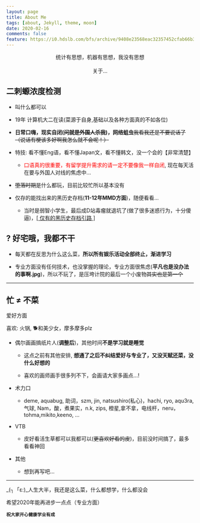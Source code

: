 ```yaml
---
layout: page
title: About Me
tags: [about, Jekyll, theme, moon]
date: 2020-02-16
comments: false
feature: https://i0.hdslb.com/bfs/archive/9408e23568eac32357452cfab66b36f9bf86835d.png
---
```

    
<center>统计有思想，机器有思想，我没有思想</center>
<br />
<center>关于...</center>

## 二刺螈浓度检测

- 叫什么都可以
- 19年  计算机大二在读(菜源于自身,基础以及各种方面真的不如各位)

- **日常口嗨，现实自闭(~~问就是外国人杀我~~)，网络蛆虫**~~我看我还是不要说话了（说话有梗该多好啊我怎么就不会呢！）~~

- 特技: 看不懂Eng语，看不懂Japan文，看不懂韩文，没一个会的【非常清楚】
  - <font color="red">口语真的很重要，有留学提升需求的请一定不要像我一样自闭</font>, 现在每天活在要与外国人对线的焦虑中...

- ~~堕落时期~~是什么都玩，目前比较忙所以基本没有

- 仅存的能找出来的黑历史存档(**11-12年MMD方面**)，随便看看...
  - 当时是弱智小学生，最后成D站毒瘤就退坑了(做了很多迷惑行为，十分傻逼)，<a href="https://www.deviantart.com/miku737">[ 仅有的黑历史存档引路 ]</a>

## ? 好宅哦，我都不干

- 每天都在反思为什么这么菜，**所以所有娱乐活动全部终止，渐进学习**

- 专业方面没有任何技术，也没掌握的理论，专业方面很焦虑(**平凡也是没办法的事啊.jpg**)，所以不玩了，是压垮计院的最后一个小废物~~其实也是第一个~~

---

## 忙 ≠ 不菜

爱好方面

喜欢: 火锅, 🐕和美少女，摩多摩多plz

- 偶尔画画搞纸片人(**调整后**)，其他时间**不是学习就是睡觉**
  - 这点之前有其他安排, **想通了之后不纠结爱好与专业了，又没天赋还菜，没什么好想的**

  - 喜欢的画师画手很多列不下，会画请大家多画点...!

- 术力口
  - deme, aquabug, 助词，szm, jin, natsushiro(私心)，hachi, ryo, aqu3ra, 气球, Nam，酸，煮果实，n.k, zips, 橙星,拿不拿，电线杆，neru， tohma,mikito,keeno, ...

- VTB
  - 皮好看活生草都可以我都可以(~~更喜欢好看的皮~~)，目前没时间搞了，最多看看神回

- 其他
  - 想到再写吧...

---

_(┐「ε:)_人生大半，我还是这么菜，什么都想学，什么都没会

希望2020年能再进步一点点（专业方面）

<strong>``祝大家开心健康学业有成``</strong>